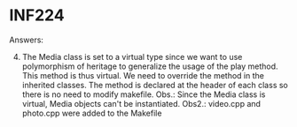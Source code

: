 # INF224

Answers:

4. The Media class is set to a virtual type since we want to use polymorphism of heritage to generalize the usage of the play method. This method is thus virtual. We need to override the method in the inherited classes.
The method is declared at the header of each class so there is no need to modify makefile.
Obs.: Since the Media class is virtual, Media objects can't be instantiated.
Obs2.: video.cpp and photo.cpp were added to the Makefile


